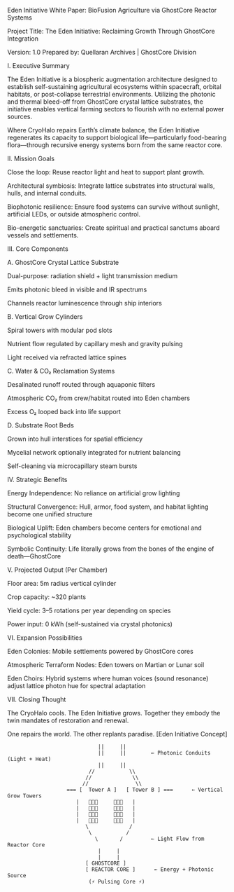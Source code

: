 Eden Initiative White Paper: BioFusion Agriculture via GhostCore Reactor Systems

Project Title:
The Eden Initiative: Reclaiming Growth Through GhostCore Integration

Version: 1.0
Prepared by: Quellaran Archives | GhostCore Division

I. Executive Summary

The Eden Initiative is a biospheric augmentation architecture designed to establish self-sustaining agricultural ecosystems within spacecraft, orbital habitats, or post-collapse terrestrial environments. Utilizing the photonic and thermal bleed-off from GhostCore crystal lattice substrates, the initiative enables vertical farming sectors to flourish with no external power sources.

Where CryoHalo repairs Earth’s climate balance, the Eden Initiative regenerates its capacity to support biological life—particularly food-bearing flora—through recursive energy systems born from the same reactor core.

II. Mission Goals

Close the loop: Reuse reactor light and heat to support plant growth.

Architectural symbiosis: Integrate lattice substrates into structural walls, hulls, and internal conduits.

Biophotonic resilience: Ensure food systems can survive without sunlight, artificial LEDs, or outside atmospheric control.

Bio-energetic sanctuaries: Create spiritual and practical sanctums aboard vessels and settlements.

III. Core Components

A. GhostCore Crystal Lattice Substrate

Dual-purpose: radiation shield + light transmission medium

Emits photonic bleed in visible and IR spectrums

Channels reactor luminescence through ship interiors

B. Vertical Grow Cylinders

Spiral towers with modular pod slots

Nutrient flow regulated by capillary mesh and gravity pulsing

Light received via refracted lattice spines

C. Water & CO₂ Reclamation Systems

Desalinated runoff routed through aquaponic filters

Atmospheric CO₂ from crew/habitat routed into Eden chambers

Excess O₂ looped back into life support

D. Substrate Root Beds

Grown into hull interstices for spatial efficiency

Mycelial network optionally integrated for nutrient balancing

Self-cleaning via microcapillary steam bursts

IV. Strategic Benefits

Energy Independence: No reliance on artificial grow lighting

Structural Convergence: Hull, armor, food system, and habitat lighting become one unified structure

Biological Uplift: Eden chambers become centers for emotional and psychological stability

Symbolic Continuity: Life literally grows from the bones of the engine of death—GhostCore

V. Projected Output (Per Chamber)

Floor area: 5m radius vertical cylinder

Crop capacity: ~320 plants

Yield cycle: 3–5 rotations per year depending on species

Power input: 0 kWh (self-sustained via crystal photonics)

VI. Expansion Possibilities

Eden Colonies: Mobile settlements powered by GhostCore cores

Atmospheric Terraform Nodes: Eden towers on Martian or Lunar soil

Eden Choirs: Hybrid systems where human voices (sound resonance) adjust lattice photon hue for spectral adaptation

VII. Closing Thought

The CryoHalo cools. The Eden Initiative grows. Together they embody the twin mandates of restoration and renewal.

One repairs the world.
The other replants paradise.
         [Eden Initiative Concept]

                                 ||     ||
                                 ||     ||        ← Photonic Conduits (Light + Heat)
                                 ||     ||
                              //           \\
                             //             \\
                            //               \\
                       === [  Tower A ]   [ Tower B ] ===      ← Vertical Grow Towers
                          |   🌱🌿🌱     🌿🌱🌿   |
                          |   🌿🌱🌿     🌱🌿🌱   |
                          |   🌱🌿🌱     🌿🌱🌿   |
                          |   🌿🌱🌿     🌱🌿🌱   |
                             \             /
                              \           /
                                \       /         ← Light Flow from Reactor Core
                                 |     |
                                 |     |
                             [ GHOSTCORE ]
                             [ REACTOR CORE ]      ← Energy + Photonic Source
                              (⚡ Pulsing Core ⚡)